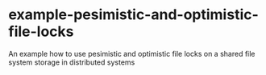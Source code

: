 # example-pesimistic-and-optimistic-file-locks
 An example how to use pesimistic and optimistic file locks on a shared file system storage in distributed systems
